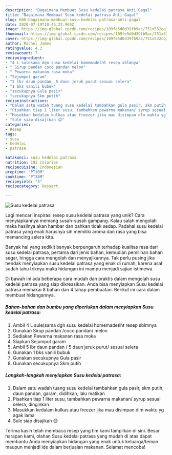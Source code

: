 ```yaml
---
description: "Bagaimana Membuat Susu kedelai patrasa Anti Gagal"
title: "Bagaimana Membuat Susu kedelai patrasa Anti Gagal"
slug: 600-bagaimana-membuat-susu-kedelai-patrasa-anti-gagal
date: 2020-07-19T10:46:23.965Z
image: https://img-global.cpcdn.com/recipes/109fe5d0d39fb9ac/751x532cq70/susu-kedelai-patrasa-foto-resep-utama.jpg
thumbnail: https://img-global.cpcdn.com/recipes/109fe5d0d39fb9ac/751x532cq70/susu-kedelai-patrasa-foto-resep-utama.jpg
cover: https://img-global.cpcdn.com/recipes/109fe5d0d39fb9ac/751x532cq70/susu-kedelai-patrasa-foto-resep-utama.jpg
author: Rachel James
ratingvalue: 4.3
reviewcount: 7
recipeingredient:
- "4 L sulesama dgn susu kedelai homemadelht resep sblmnya"
- " Sirup pandan coco pandan melon"
- " Pewarna makanan rasa moka"
- "Sejumput garam"
- "5 lbr daun pandan  5 daun jeruk purut sesuai selera"
- "1 bks vanili bubuk"
- "secukupnya Gula pasir"
- "secukupnya Skm putih"
recipeinstructions:
- "Dalam satu wadah tuang susu kedelai tambahkan gula pasir, skm putih, daun pandan, garam, didihkan, lalu matikan"
- "Pisahkan tiap 1 liter susu, tambahkan pewarna makanan/ syrup sesuai selera, dinginkan"
- "Masukkan kedalam kulkas atau freezer jika mau disimpan dlm waktu yg agak lama"
- "Sule siap disajikan 😊"
categories:
- Resep
tags:
- susu
- kedelai
- patrasa

katakunci: susu kedelai patrasa 
nutrition: 191 calories
recipecuisine: Indonesian
preptime: "PT10M"
cooktime: "PT38M"
recipeyield: "3"
recipecategory: Dessert

---
```



![Susu kedelai patrasa](https://img-global.cpcdn.com/recipes/109fe5d0d39fb9ac/751x532cq70/susu-kedelai-patrasa-foto-resep-utama.jpg)

Lagi mencari inspirasi resep susu kedelai patrasa yang unik? Cara menyiapkannya memang susah-susah gampang. Kalau salah mengolah maka hasilnya akan hambar dan bahkan tidak sedap. Padahal susu kedelai patrasa yang enak harusnya sih memiliki aroma dan rasa yang bisa memancing selera kita.

Banyak hal yang sedikit banyak berpengaruh terhadap kualitas rasa dari susu kedelai patrasa, pertama dari jenis bahan, kemudian pemilihan bahan segar, hingga cara mengolah dan menyajikannya. Tak perlu pusing jika hendak menyiapkan susu kedelai patrasa yang enak di rumah, karena asal sudah tahu triknya maka hidangan ini mampu menjadi sajian istimewa.




Di bawah ini ada beberapa cara mudah dan praktis dalam mengolah susu kedelai patrasa yang siap dikreasikan. Anda bisa menyiapkan Susu kedelai patrasa memakai 8 bahan dan 4 tahap pembuatan. Berikut ini cara dalam membuat hidangannya.

<!--inarticleads1-->

##### Bahan-bahan dan bumbu yang diperlukan dalam menyiapkan Susu kedelai patrasa:

1. Ambil 4 L sule(sama dgn susu kedelai homemade)lht resep sblmnya
1. Gunakan  Sirup pandan /coco pandan/ melon
1. Sediakan  Pewarna makanan rasa moka
1. Siapkan Sejumput garam
1. Ambil 5 lbr daun pandan / 5 daun jeruk purut/ sesuai selera
1. Gunakan 1 bks vanili bubuk
1. Gunakan secukupnya Gula pasir
1. Gunakan secukupnya Skm putih




<!--inarticleads2-->

##### Langkah-langkah menyiapkan Susu kedelai patrasa:

1. Dalam satu wadah tuang susu kedelai tambahkan gula pasir, skm putih, daun pandan, garam, didihkan, lalu matikan
1. Pisahkan tiap 1 liter susu, tambahkan pewarna makanan/ syrup sesuai selera, dinginkan
1. Masukkan kedalam kulkas atau freezer jika mau disimpan dlm waktu yg agak lama
1. Sule siap disajikan 😊




Terima kasih telah membaca resep yang tim kami tampilkan di sini. Besar harapan kami, olahan Susu kedelai patrasa yang mudah di atas dapat membantu Anda menyiapkan hidangan yang enak untuk keluarga/teman maupun menjadi ide dalam berjualan makanan. Selamat mencoba!
